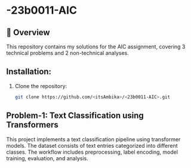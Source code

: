 # -23b0011-AIC
## 📌 Overview    
This repository contains my solutions for the AIC assignment, covering 3 technical problems and 2 non-technical analyses.

## Installation:  
1. Clone the repository:  
   ```bash
   git clone https://github.com/<itsAmbika>/<23b0011-AIC>.git

## Problem-1: Text Classification using Transformers

This project implements a text classification pipeline using transformer models. The dataset consists of text entries categorized into different classes. The workflow includes preprocessing, label encoding, model training, evaluation, and analysis.






